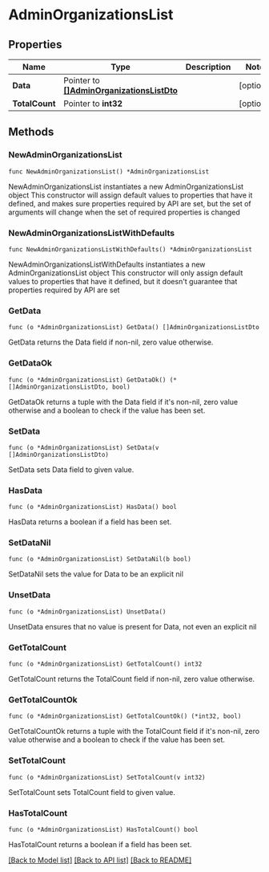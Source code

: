 # AdminOrganizationsList

## Properties

Name | Type | Description | Notes
------------ | ------------- | ------------- | -------------
**Data** | Pointer to [**[]AdminOrganizationsListDto**](AdminOrganizationsListDto.md) |  | [optional] 
**TotalCount** | Pointer to **int32** |  | [optional] 

## Methods

### NewAdminOrganizationsList

`func NewAdminOrganizationsList() *AdminOrganizationsList`

NewAdminOrganizationsList instantiates a new AdminOrganizationsList object
This constructor will assign default values to properties that have it defined,
and makes sure properties required by API are set, but the set of arguments
will change when the set of required properties is changed

### NewAdminOrganizationsListWithDefaults

`func NewAdminOrganizationsListWithDefaults() *AdminOrganizationsList`

NewAdminOrganizationsListWithDefaults instantiates a new AdminOrganizationsList object
This constructor will only assign default values to properties that have it defined,
but it doesn't guarantee that properties required by API are set

### GetData

`func (o *AdminOrganizationsList) GetData() []AdminOrganizationsListDto`

GetData returns the Data field if non-nil, zero value otherwise.

### GetDataOk

`func (o *AdminOrganizationsList) GetDataOk() (*[]AdminOrganizationsListDto, bool)`

GetDataOk returns a tuple with the Data field if it's non-nil, zero value otherwise
and a boolean to check if the value has been set.

### SetData

`func (o *AdminOrganizationsList) SetData(v []AdminOrganizationsListDto)`

SetData sets Data field to given value.

### HasData

`func (o *AdminOrganizationsList) HasData() bool`

HasData returns a boolean if a field has been set.

### SetDataNil

`func (o *AdminOrganizationsList) SetDataNil(b bool)`

 SetDataNil sets the value for Data to be an explicit nil

### UnsetData
`func (o *AdminOrganizationsList) UnsetData()`

UnsetData ensures that no value is present for Data, not even an explicit nil
### GetTotalCount

`func (o *AdminOrganizationsList) GetTotalCount() int32`

GetTotalCount returns the TotalCount field if non-nil, zero value otherwise.

### GetTotalCountOk

`func (o *AdminOrganizationsList) GetTotalCountOk() (*int32, bool)`

GetTotalCountOk returns a tuple with the TotalCount field if it's non-nil, zero value otherwise
and a boolean to check if the value has been set.

### SetTotalCount

`func (o *AdminOrganizationsList) SetTotalCount(v int32)`

SetTotalCount sets TotalCount field to given value.

### HasTotalCount

`func (o *AdminOrganizationsList) HasTotalCount() bool`

HasTotalCount returns a boolean if a field has been set.


[[Back to Model list]](../README.md#documentation-for-models) [[Back to API list]](../README.md#documentation-for-api-endpoints) [[Back to README]](../README.md)


